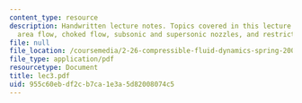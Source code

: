 ```yaml
---
content_type: resource
description: Handwritten lecture notes. Topics covered in this lecture include variable
  area flow, choked flow, subsonic and supersonic nozzles, and restrictors.
file: null
file_location: /coursemedia/2-26-compressible-fluid-dynamics-spring-2004/955c60ebdf2cb7ca1e3a5d82008074c5_lec3.pdf
file_type: application/pdf
resourcetype: Document
title: lec3.pdf
uid: 955c60eb-df2c-b7ca-1e3a-5d82008074c5
---
```

